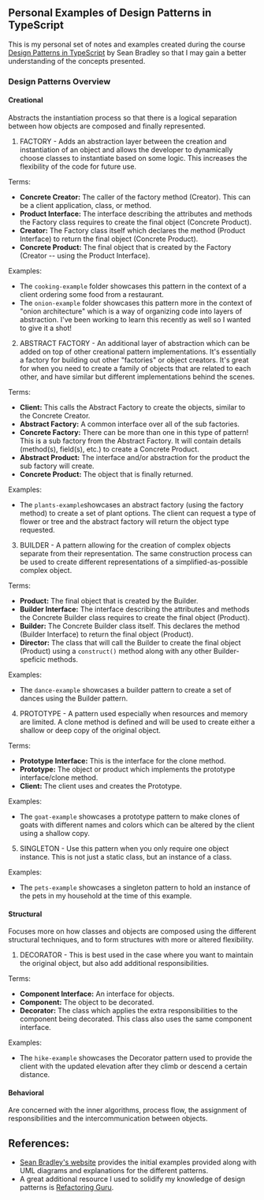 ## Personal Examples of Design Patterns in TypeScript

This is my personal set of notes and examples created during the course [Design Patterns in TypeScript](https://www.udemy.com/course/design-patterns-typescript/) by Sean Bradley so that I may gain a better understanding of the concepts presented.

### Design Patterns Overview

#### Creational

Abstracts the instantiation process so that there is a logical separation between how objects are composed and finally represented.

1. FACTORY - Adds an abstraction layer between the creation and instantiation of an object and allows the developer to dynamically choose classes to instantiate based on some logic. This increases the flexibility of the code for future use.

Terms:

- **Concrete Creator:** The caller of the factory method (Creator). This can be a client application, class, or method.
- **Product Interface:** The interface describing the attributes and methods the Factory class requires to create the final object (Concrete Product).
- **Creator:** The Factory class itself which declares the method (Product Interface) to return the final object (Concrete Product).
- **Concrete Product:** The final object that is created by the Factory (Creator -- using the Product Interface).

Examples:

- The `cooking-example` folder showcases this pattern in the context of a client ordering some food from a restaurant.
- The `onion-example` folder showcases this pattern more in the context of "onion architecture" which is a way of organizing code into layers of abstraction. I've been working to learn this recently as well so I wanted to give it a shot!

2. ABSTRACT FACTORY - An additional layer of abstraction which can be added on top of other creational pattern implementations. It's essentially a factory for building out other "factories" or object creators. It's great for when you need to create a family of objects that are related to each other, and have similar but different implementations behind the scenes.

Terms:

- **Client:** This calls the Abstract Factory to create the objects, similar to the Concrete Creator.
- **Abstract Factory:** A common interface over all of the sub factories.
- **Concrete Factory:** There can be more than one in this type of pattern! This is a sub factory from the Abstract Factory. It will contain details (method(s), field(s), etc.) to create a Concrete Product.
- **Abstract Product:** The interface and/or abstraction for the product the sub factory will create.
- **Concrete Product:** The object that is finally returned.

Examples:

- The `plants-example`showcases an abstract factory (using the factory method) to create a set of plant options. The client can request a type of flower or tree and the abstract factory will return the object type requested.

3. BUILDER - A pattern allowing for the creation of complex objects separate from their representation. The same construction process can be used to create different representations of a simplified-as-possible complex object.

Terms:

- **Product:** The final object that is created by the Builder.
- **Builder Interface:** The interface describing the attributes and methods the Concrete Builder class requires to create the final object (Product).
- **Builder:** The Concrete Builder class itself. This declares the method (Builder Interface) to return the final object (Product).
- **Director:** The class that will call the Builder to create the final object (Product) using a `construct()` method along with any other Builder-speficic methods.

Examples:

- The `dance-example` showcases a builder pattern to create a set of dances using the Builder pattern.

4. PROTOTYPE - A pattern used especially when resources and memory are limited. A clone method is defined and will be used to create either a shallow or deep copy of the original object.

Terms:

- **Prototype Interface:** This is the interface for the clone method.
- **Prototype:** The object or product which implements the prototype interface/clone method.
- **Client:** The client uses and creates the Prototype.

Examples:

- The `goat-example` showcases a prototype pattern to make clones of goats with different names and colors which can be altered by the client using a shallow copy.

5. SINGLETON - Use this pattern when you only require one object instance. This is not just a static class, but an instance of a class.

Examples:

- The `pets-example` showcases a singleton pattern to hold an instance of the pets in my household at the time of this example.

#### Structural

Focuses more on how classes and objects are composed using the different structural techniques, and to form structures with more or altered flexibility.

1. DECORATOR - This is best used in the case where you want to maintain the original object, but also add additional responsibilities.

Terms:

- **Component Interface:** An interface for objects.
- **Component:** The object to be decorated.
- **Decorator:** The class which applies the extra responsibilities to the component being decorated. This class also uses the same component interface.

Examples:

- The `hike-example` showcases the Decorator pattern used to provide the client with the updated elevation after they climb or descend a certain distance.

#### Behavioral

Are concerned with the inner algorithms, process flow, the assignment of responsibilities and the intercommunication between objects.

## References:

- [Sean Bradley's website](https://sbcode.net/typescript/) provides the initial examples provided along with UML diagrams and explanations for the different patterns.
- A great additional resource I used to solidify my knowledge of design patterns is [Refactoring Guru](https://refactoring.guru/design-patterns/catalog).
